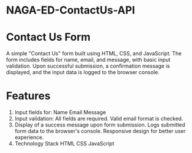 # NAGA-ED-ContactUs-API
# Contact Us Form

A simple "Contact Us" form built using HTML, CSS, and JavaScript. The form includes fields for name, email, and message, with basic input validation. Upon successful submission, a confirmation message is displayed, and the input data is logged to the browser console.

# Features
1) Input fields for:
   Name
   Email
   Message
2) Input validation:
   All fields are required.
   Valid email format is checked.
3) Display of a success message upon form submission.
   Logs submitted form data to the browser's console.
   Responsive design for better user experience.
4) Technology Stack
   HTML
   CSS
   JavaScript

